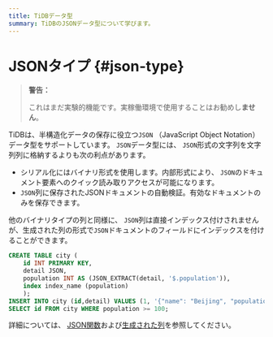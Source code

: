 ```yaml
---
title: TiDBデータ型
summary: TiDBのJSONデータ型について学びます。
---
```


# JSONタイプ {#json-type}

> **警告：**
>
> これはまだ実験的機能です。実稼働環境で使用することはお勧めし**ません**。

TiDBは、半構造化データの保存に役立つ`JSON` （JavaScript Object Notation）データ型をサポートしています。 `JSON`データ型には、 `JSON`形式の文字列を文字列列に格納するよりも次の利点があります。

-   シリアル化にはバイナリ形式を使用します。内部形式により、 `JSON`のドキュメント要素へのクイック読み取りアクセスが可能になります。
-   `JSON`列に保存されたJSONドキュメントの自動検証。有効なドキュメントのみを保存できます。

他のバイナリタイプの列と同様に、 `JSON`列は直接インデックス付けされませんが、生成された列の形式で`JSON`ドキュメントのフィールドにインデックスを付けることができます。

```sql
CREATE TABLE city (
    id INT PRIMARY KEY,
    detail JSON,
    population INT AS (JSON_EXTRACT(detail, '$.population')),
    index index_name (population)
    );
INSERT INTO city (id,detail) VALUES (1, '{"name": "Beijing", "population": 100}');
SELECT id FROM city WHERE population >= 100;
```

詳細については、 [JSON関数](/functions-and-operators/json-functions.md)および[生成された列](/generated-columns.md)を参照してください。
